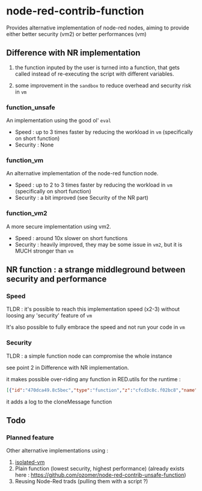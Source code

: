 # node-red-contrib-function

Provides alternative implementation of node-red nodes, aiming to provide either better security (vm2) or better performances (vm)

## Difference with NR implementation

1. the function inputed by the user is turned into a function, that gets called instead of re-executing the script with different variables.

1. some improvement in the `sandbox` to reduce overhead and security risk in `vm`

### function_unsafe

An implementation using the good ol' `eval`

* Speed : up to 3 times faster by reducing the workload in `vm` (specifically on short function)
* Security : None

### function_vm

An alternative implementation of the node-red function node.

* Speed : up to 2 to 3 times faster by reducing the workload in `vm` (specifically on short function)
* Security : a bit improved (see Security of the NR part)

### function_vm2

A more secure implementation using vm2.

* Speed : around 10x slower on short functions
* Security : heavily improved, they may be some issue in `vm2`, but it is MUCH stronger than `vm`

## NR function : a strange middleground between security and performance

### Speed

TLDR : it's possible to reach this implementation speed (x2-3) without loosing any 'security' feature of `vm`

It's also possible to fully embrace the speed and not run your code in `vm`

### Security

TLDR : a simple function node can compromise the whole instance

see point 2 in Difference with NR implementation.

it makes possible over-riding any function in RED.utils for the runtime :

``` JSON
[{"id":"470dca49.8c5bec","type":"function","z":"cfcd3c8c.f02bc8","name":"Hack NR","func":"","outputs":1,"noerr":0,"initialize":"return;\nconsole.log((this.constructor.constructor(\"return this\"))().global)\nthis.origclone = RED.util.cloneMessage;\nRED.util.cloneMessage = function (...params) {\n    console.log((this.constructor.constructor(\"return this\"))().global)\n    return origclone.call(this,...params);\n}","finalize":"RED.util.cloneMessage = this.origclone;","x":360,"y":140,"wires":[[]]}]
```

it adds a log to the cloneMessage function

## Todo

### Planned feature

Other alternative implementations using :

1. [isolated-vm](https://github.com/laverdet/isolated-vm)
1. Plain function (lowest security, highest performance) (already exists here : https://github.com/ozomer/node-red-contrib-unsafe-function)
1. Reusing Node-Red trads (pulling them with a script ?)